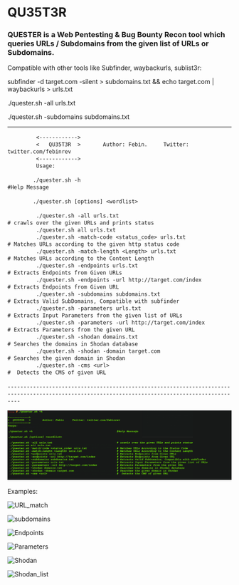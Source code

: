 # QU35T3R

### QUESTER is a Web Pentesting &amp; Bug Bounty Recon tool which queries URLs / Subdomains from the given list of URLs or Subdomains.

Compatible with other tools like Subfinder, waybackurls, sublist3r:

subfinder -d target.com -silent > subdomains.txt &&
echo target.com | waybackurls > urls.txt


./quester.sh -all urls.txt

./quester.sh -subdomains subdomains.txt

----------------------------------------------------------------------------------------------------------------------------------------------

             <------------>
             <   QU35T3R  >       Author: Febin.     Twitter: twitter.com/febinrev
             <------------>	
             Usage:
	
            ./quester.sh -h                                                     #Help Message

            ./quester.sh [options] <wordlist>
 
             ./quester.sh -all urls.txt                                         # crawls over the given URLs and prints status
             ./quester.sh all urls.txt
             ./quester.sh -match-code <status_code> urls.txt                    # Matches URLs according to the given http status code 
             ./quester.sh -match-length <Length> urls.txt                       # Matches URLs according to the Content Length  
             ./quester.sh -endpoints urls.txt                                   # Extracts Endpoints from Given URLs
             ./quester.sh -endpoints -url http://target.com/index               # Extracts Endpoints from Given URL
             ./quester.sh -subdomains subdomains.txt                            # Extracts Valid SubDomains, Compatible with subfinder
             ./quester.sh -parameters urls.txt                                  # Extracts Input Parameters from the given list of URLs
             ./quester.sh -parameters -url http://target.com/index              # Extracts Parameters from the given URL
             ./quester.sh -shodan domains.txt                                   # Searches the domains in Shodan database
             ./quester.sh -shodan -domain target.com                            # Searches the given domain in Shodan
             ./quester.sh -cms <url>                                            #  Detects the CMS of given URL

    ------------------------------------------------------------------------------------------------------------------------------------------------
![help](https://github.com/febinrev/quester/raw/main/screenshots/help1.png)


Examples:

![URL_match](https://github.com/febinrev/quester/raw/main/screenshots/urls.png)

![subdomains](https://github.com/febinrev/quester/raw/main/screenshots/subdomains.png)

![Endpoints](https://github.com/febinrev/quester/raw/main/screenshots/endpoints.png)

![Parameters](https://github.com/febinrev/quester/raw/main/screenshots/params.png)

![Shodan](https://github.com/febinrev/quester/raw/main/screenshots/shodan.png)

![Shodan_list](https://github.com/febinrev/quester/raw/main/screenshots/shodan_list.png)








